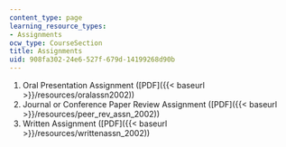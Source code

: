```yaml
---
content_type: page
learning_resource_types:
- Assignments
ocw_type: CourseSection
title: Assignments
uid: 908fa302-24e6-527f-679d-14199268d90b
---
```


1.  Oral Presentation Assignment ([PDF]({{< baseurl >}}/resources/oralassn2002))
2.  Journal or Conference Paper Review Assignment ([PDF]({{< baseurl >}}/resources/peer_rev_assn_2002))
3.  Written Assignment ([PDF]({{< baseurl >}}/resources/writtenassn_2002))